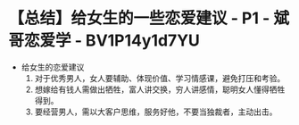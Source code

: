 # 【总结】给女生的一些恋爱建议 - P1 - 斌哥恋爱学 - BV1P14y1d7YU

-   给女生的恋爱建议
    1.  对于优秀男人，女人要辅助、体现价值、学习情感课，避免打压和考验。
    2.  想嫁给有钱人需做出牺牲，富人讲交换，穷人讲感情，聪明女人懂得牺牲得到。
    3.  要经营男人，需以大客户思维，服务好他，不要当独裁者，主动出击。